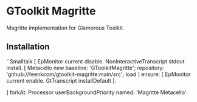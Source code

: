 # GToolkit Magritte
Magritte implementation for Glamorous Toolkit.

## Installation

``Smalltalk
[
EpMonitor current disable.
NonInteractiveTranscript stdout install.
[ Metacello new
  baseline: 'GToolkitMagritte';
  repository: 'github://feenkcom/gtoolkit-magritte:main/src';
  load  ] ensure: [ 
  	EpMonitor current enable.
  	GtTranscript installDefault ].

] forkAt: Processor userBackgroundPriority named: 'Magritte Metacello'.
```
